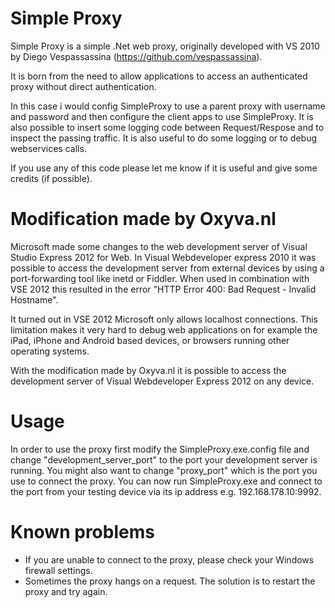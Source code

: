 ﻿Simple Proxy
============

Simple Proxy is a simple .Net web proxy, originally developed with VS 2010 by Diego Vespassassina (https://github.com/vespassassina).

It is born from the need to allow applications to access an authenticated proxy without direct authentication.

In this case i would config SimpleProxy to use a parent proxy with username and password and then configure the client apps to use SimpleProxy.
It is also possible to insert some logging code between Request/Respose and to inspect the passing traffic.
It is also useful to do some logging or to debug webservices calls.

If you use any of this code please let me know if it is useful and give some credits (if possible).


Modification made by Oxyva.nl
=============================

Microsoft made some changes to the web development server of Visual Studio Express 2012 for Web. In Visual Webdeveloper express 2010 it was possible to access the development server from external devices by using a port-forwarding tool like inetd or Fiddler. When used in combination with VSE 2012 this resulted in the error "HTTP Error 400: Bad Request - Invalid Hostname".

It turned out in VSE 2012 Microsoft only allows localhost connections. This limitation makes it very hard to debug web applications on for example the iPad, iPhone and Android based devices, or browsers running other operating systems.

With the modification made by Oxyva.nl it is possible to access the development server of Visual Webdeveloper Express 2012 on any device.


Usage
=====

In order to use the proxy first modify the SimpleProxy.exe.config file and change "development_server_port" to the port your development server is running. You might also want to change "proxy_port" which is the port you use to connect the proxy. You can now run SimpleProxy.exe and connect to the port from your testing device via its ip address e.g. 192.168.178.10:9992.

Known problems
==========

- If you are unable to connect to the proxy, please check your Windows firewall settings.
- Sometimes the proxy hangs on a request. The solution is to restart the proxy and try again.